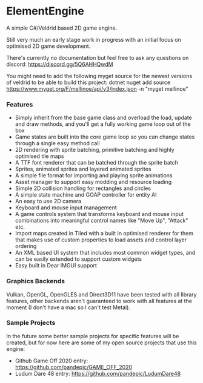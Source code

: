 # ElementEngine
A simple C#/Veldrid based 2D game engine.

Still very much an early stage work in progress with an initial focus on optimised 2D game development.

There's currently no documentation but feel free to ask any questions on discord: https://discord.gg/5Q6AHHQwdM

You might need to add the following myget source for the newest versions of veldrid to be able to build this project: dotnet nuget add source https://www.myget.org/F/mellinoe/api/v3/index.json -n "myget mellinoe"

### Features
* Simply inherit from the base game class and overload the load, update and draw methods, and you'll get a fully working game loop out of the box
* Game states are built into the core game loop so you can change states through a single easy method call
* 2D rendering with sprite batching, primitive batching and highly optimised tile maps
* A TTF font renderer that can be batched through the sprite batch
* Sprites, animated sprites and layered animated sprites
* A simple file format for importing and playing sprite animations
* Asset manager to support easy modding and resource loading
* Simple 2D collision handling for rectangles and circles
* A simple state machine and GOAP controller for entity AI
* An easy to use 2D camera
* Keyboard and mouse input management
* A game controls system that transforms keyboard and mouse input combinations into meaningful control names like "Move Up", "Attack" etc.
* Import maps created in Tiled with a built in optimised renderer for them that makes use of custom properties to load assets and control layer ordering
* An XML based UI system that includes most common widget types, and can be easily extended to support custom widgets
* Easy built in Dear IMGUI support

### Graphics Backends
Vulkan, OpenGL, OpenGLES and Direct3D11 have been tested with all library features, other backends aren't guaranteed to work with all features at the moment (I don't have a mac so I can't test Metal).

### Sample Projects
In the future some better sample projects for specific features will be created, but for now here are some of my open source projects that use this engine:

* Github Game Off 2020 entry: https://github.com/pandepic/GAME_OFF_2020
* Ludum Dare 48 entry: https://github.com/pandepic/LudumDare48